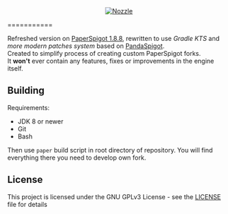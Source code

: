 <div align="center">

<a href="https://github.com/danib150/Nozzle/">
  <img src="https://i.imgur.com/OPiFwX0.png" alt="Nozzle">
</a>
</div>

===========

Refreshed version on [PaperSpigot 1.8.8](https://github.com/PaperMC/Paper/tree/ver/1.8.8), rewritten to use *Gradle KTS* and *more modern patches system* based on [PandaSpigot](https://github.com/hpfxd/PandaSpigot). <br>
Created to simplify process of creating custom PaperSpigot forks.<br>
It **won't** ever contain any features, fixes or improvements in the engine itself.

Building
------
Requirements:
- JDK 8 or newer
- Git
- Bash

Then use `paper` build script in root directory of repository. You will find everything there you need to develop own fork.

License
------
This project is licensed under the GNU GPLv3 License - see the [LICENSE](LICENSE) file for details
